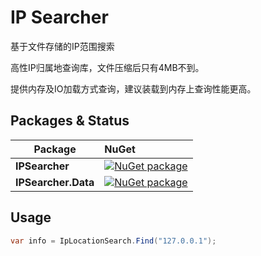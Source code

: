 # IP Searcher
基于文件存储的IP范围搜索

高性IP归属地查询库，文件压缩后只有4MB不到。

提供内存及IO加载方式查询，建议装载到内存上查询性能更高。

Packages & Status
---

Package  | NuGet         |
-------- | :------------ |
|**IPSearcher**|[![NuGet package](https://buildstats.info/nuget/IPSearcher)](https://www.nuget.org/packages/IPSearcher)
|**IPSearcher.Data**|[![NuGet package](https://buildstats.info/nuget/IPSearcher.Data)](https://www.nuget.org/packages/IPSearcher.Data)

Usage
---

```cs
var info = IpLocationSearch.Find("127.0.0.1");
```